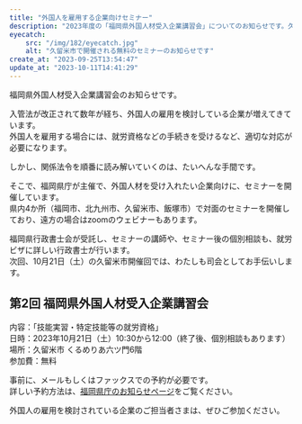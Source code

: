 ```yaml
---
title: "外国人を雇用する企業向けセミナー"
description: "2023年度の「福岡県外国人材受入企業講習会」についてのお知らせです。久留米市で開催される無料のセミナーです。"
eyecatch: 
    src: "/img/182/eyecatch.jpg"
    alt: "久留米市で開催される無料のセミナーのお知らせです"
create_at: "2023-09-25T13:54:47"
update_at: "2023-10-11T14:41:29"
---
```


福岡県外国人材受入企業講習会のお知らせです。

入管法が改正されて数年が経ち、外国人の雇用を検討している企業が増えてきています。  
外国人を雇用する場合には、就労資格などの手続きを受けるなど、適切な対応が必要になります。

しかし、関係法令を順番に読み解いていくのは、たいへんな手間です。

そこで、福岡県庁が主催で、外国人材を受け入れたい企業向けに、セミナーを開催しています。  
県内4か所（福岡市、北九州市、久留米市、飯塚市）で対面のセミナーを開催しており、遠方の場合はzoomのウェビナーもあります。

福岡県行政書士会が受託し、セミナーの講師や、セミナー後の個別相談も、就労ビザに詳しい行政書士が行います。  
次回、10月21日（土）の久留米市開催回では、わたしも司会としてお手伝いします。

## 第2回 福岡県外国人材受入企業講習会

内容：「技能実習・特定技能等の就労資格」  
日時：2023年10月21日（土）10:30から12:00（終了後、個別相談もあります）  
場所：久留米市 くるめりあ六ツ門6階  
参加費：無料

事前に、メールもしくはファックスでの予約が必要です。  
詳しい予約方法は、[福岡県庁のお知らせページ](https://www.pref.fukuoka.lg.jp/contents/gaikokujin01.html)をご覧ください。

外国人の雇用を検討されている企業のご担当者さまは、ぜひご参加ください。
